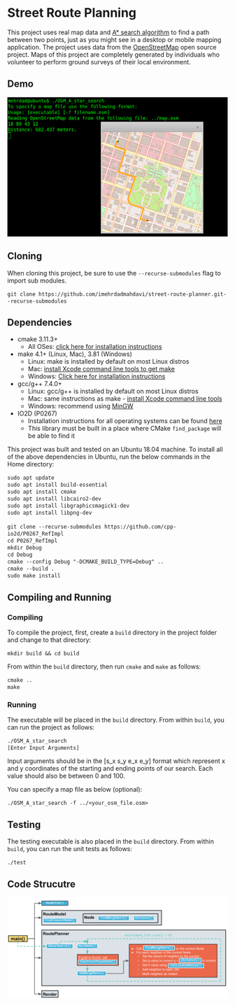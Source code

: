# Street Route Planning

This project uses real map data and [A* search algorithm](https://en.wikipedia.org/wiki/A*_search_algorithm) to find a path between two points, just as you might see in a desktop or mobile mapping application. The project uses data from the [OpenStreetMap](https://www.openstreetmap.org/) open source project. Maps of this project are completely generated by individuals who volunteer to perform ground surveys of their local environment.

## Demo
![Map](/map.png)

## Cloning

When cloning this project, be sure to use the `--recurse-submodules` flag to import sub modules.
```
git clone https://github.com/imehrdadmahdavi/street-route-planner.git--recurse-submodules
```

## Dependencies

* cmake 3.11.3+
  * All OSes: [click here for installation instructions](https://cmake.org/install/)
* make 4.1+ (Linux, Mac), 3.81 (Windows)
  * Linux: make is installed by default on most Linux distros
  * Mac: [install Xcode command line tools to get make](https://developer.apple.com/xcode/features/)
  * Windows: [Click here for installation instructions](http://gnuwin32.sourceforge.net/packages/make.htm)
* gcc/g++ 7.4.0+
  * Linux: gcc/g++ is installed by default on most Linux distros
  * Mac: same instructions as make - [install Xcode command line tools](https://developer.apple.com/xcode/features/)
  * Windows: recommend using [MinGW](http://www.mingw.org/)
* IO2D (P0267)
  * Installation instructions for all operating systems can be found [here](https://github.com/cpp-io2d/P0267_RefImpl/blob/master/BUILDING.md)
  * This library must be built in a place where CMake `find_package` will be able to find it
  
This project was built and tested on an Ubuntu 18.04 machine. To install all of the above dependencies in Ubuntu, run the below commands in the Home directory:
     
```
sudo apt update
sudo apt install build-essential
sudo apt install cmake
sudo apt install libcairo2-dev
sudo apt install libgraphicsmagick1-dev
sudo apt install libpng-dev

git clone --recurse-submodules https://github.com/cpp-io2d/P0267_RefImpl
cd P0267_RefImpl
mkdir Debug
cd Debug
cmake --config Debug "-DCMAKE_BUILD_TYPE=Debug" ..
cmake --build .
sudo make install
```

## Compiling and Running

### Compiling
To compile the project, first, create a `build` directory in the project folder and change to that directory:
```
mkdir build && cd build
```
From within the `build` directory, then run `cmake` and `make` as follows:
```
cmake ..
make
```
### Running
The executable will be placed in the `build` directory. From within `build`, you can run the project as follows:
```
./OSM_A_star_search
[Enter Input Arguments]
```
Input arguments should be in the [s_x s_y e_x e_y] format which represent x and y coordinates of the starting and ending points of our search. Each value should also be between 0 and 100.

You can specify a map file as below (optional):
```
./OSM_A_star_search -f ../<your_osm_file.osm>
```

## Testing

The testing executable is also placed in the `build` directory. From within `build`, you can run the unit tests as follows:
```
./test
```
## Code Strucutre

![Code Structure](/code-structure.png)
